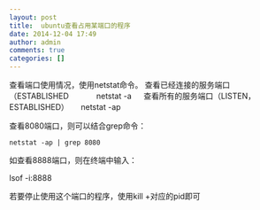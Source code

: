 ```yaml
---
layout: post
title:  ubuntu查看占用某端口的程序
date: 2014-12-04 17:49
author: admin
comments: true
categories: []
---
```

查看端口使用情况，使用netstat命令。
查看已经连接的服务端口（ESTABLISHED
　
　　netstat -a
　
查看所有的服务端口（LISTEN，ESTABLISHED）
　
    netstat -ap
 
查看8080端口，则可以结合grep命令：
 
    netstat -ap | grep 8080
 
如查看8888端口，则在终端中输入：
 
lsof -i:8888
 
若要停止使用这个端口的程序，使用kill +对应的pid即可
